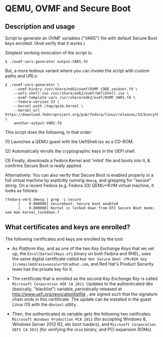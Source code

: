 # QEMU, OVMF and Secure Boot

## Description and usage

Script to generate an OVMF variables ("VARS") file with default Secure
Boot keys enrolled.  (And verify that it works.)

Simplest working invocation of the script is:

    $ ./ovmf-vars-generator output-VARS.fd

But, a more tedious variant where you can invoke the script with custom
paths and URLs:

    $ ./ovmf-vars-generator \
        --ovmf-binary /usr/share/edk2/ovmf/OVMF_CODE.secboot.fd \
        --uefi-shell-iso /usr/share/edk2/ovmf/UefiShell.iso \
        --ovmf-template-vars /usr/share/edk2/ovmf/OVMF_VARS.fd \
        --fedora-version 33 \
        --kernel-path /tmp/qosb.kernel \
        --kernel-url https://download.fedoraproject.org/pub/fedora/linux/releases/33/Everything/x86_64/os/images/pxeboot/vmlinuz \
        another-output-VARS.fd


This script does the following, in that order:

(1) Launches a QEMU guest with the UefiShell.iso as a CD-ROM.

(2) Automatically enrolls the cryptographic keys in the UEFI shell.

(3) Finally, downloads a Fedora Kernel and 'initrd' file and boots into
    it, & confirms Secure Boot is really applied.


Alternatively: You can also verify that Secure Boot is enabled properly
in a full virtual machine by explicitly running `dmesg`, and grepping
for "secure" string.  On a recent Fedora (e.g. Fedora 33) QEMU+KVM virtual
machine, it looks as follows:

    (fedora-vm)$ dmesg | grep -i secure
          [    0.000000] secureboot: Secure boot enabled
          [    0.000000] Kernel is locked down from EFI Secure Boot mode; see man kernel_lockdown.7


## What certificates and keys are enrolled?

The following certificates and keys are enrolled by the tool:

  - As *Platform Key*, and as one of the two *Key Exchange Keys* that we
    set up, the `EnrollDefaultKeys.efi` binary on both Fedora and RHEL,
    uses the same digital certificate called `Red Hat Secure Boot
    (PK/KEK key 1)/emailAddress=secalert@redhat.com`, and Red Hat's
    Product Security team has the private key for it.

  - The certificate that is enrolled as the second *Key Exchange Key* is
    called `Microsoft Corporation KEK CA 2011`. Updates to the
    authenticated dbx (basically, "blacklist") variable, periodically
    released at http://www.uefi.org/revocationlistfile , are signed such
    that the signature chain ends in this certificate. The update can be
    installed in the guest Linux OS with the `dbxtool` utility.

  - Then, the authenticated `db` variable gets the following two
    cetificates: `Microsoft Windows Production PCA 2011` (for accepting
    Windows 8, Windows Server 2012 R2, etc boot loaders), and `Microsoft
    Corporation UEFI CA 2011` (for verifying the `shim` binary, and PCI
    expansion ROMs).
